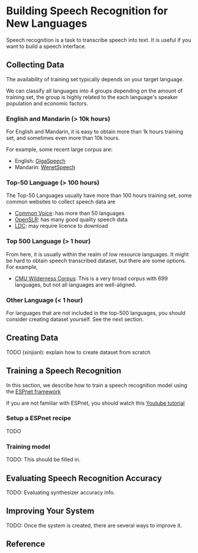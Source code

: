 # Building Speech Recognition for New Languages

Speech recognition is a task to transcribe speech into text. It is useful if you want to build a speech interface.

## Collecting Data

The availability of training set typically depends on your target language. 

We can classify all languages into 4 groups depending on the amount of training set, the group is highly related to the each language's speaker population and economic factors.

### English and Mandarin (> 10k hours)

For English and Mandarin, it is easy to obtain more than 1k hours training set, and sometimes even more than 10k hours.

For example, some recent large corpus are:

- English: [GigaSpeech](https://github.com/SpeechColab/GigaSpeech)
- Mandarin: [WenetSpeech](https://wenet-e2e.github.io/WenetSpeech/)


### Top-50 Language (> 100 hours)

The Top-50 Languages usually have more than 100 hours training set, some common websites to collect speech data are 

- [Common Voice](https://commonvoice.mozilla.org/en/datasets): has more than 50 languages
- [OpenSLR](https://openslr.org/): has many good quality speech data
- [LDC](https://www.ldc.upenn.edu/): may require licence to download


### Top 500 Language (> 1 hour)

From here, it is usually within the realm of low resource languages. It might be hard to obtain speech transcribed dataset, but there are some options. For example,

- [CMU Wilderness Corpus](https://github.com/festvox/datasets-CMU_Wilderness): This is a very broad corpus with 699 languages, but not all languages are well-aligned.


### Other Language (< 1 hour)

For languages that are not included in the top-500 languages, you should consider creating dataset yourself. See the next section.


## Creating Data

TODO (xinjianl): explain how to create dataset from scratch

## Training a Speech Recognition

In this section, we describe how to train a speech recognition model using the [ESPnet framework](https://github.com/espnet/espnet)

If you are not familiar with ESPnet, you should watch this [Youtube tutorial](https://www.youtube.com/watch?v=2mRz3wH1vd0)


### Setup a ESPnet recipe

TODO


### Training model

TODO: This should be filled in.


## Evaluating Speech Recognition Accuracy

TODO: Evaluating synthesizer accuracy info.

## Improving Your System

TODO: Once the system is created, there are several ways to improve it.

## Reference

